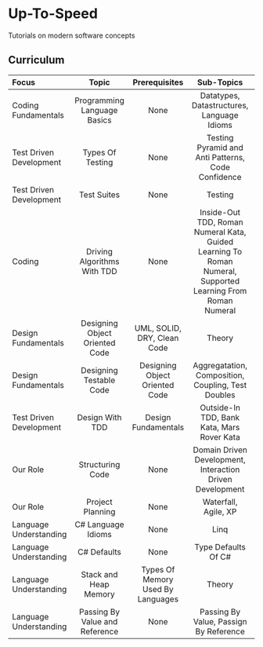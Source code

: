 # Up-To-Speed

Tutorials on modern software concepts

## Curriculum

Focus | Topic | Prerequisites | Sub-Topics | Approach
:-- | :--: | :--: | :--: | :--:
Coding Fundamentals | Programming Language Basics | None | Datatypes, Datastructures, Language Idioms | Theory
Test Driven Development | Types Of Testing | None | Testing Pyramid and Anti Patterns, Code Confidence | Hybrid
Test Driven Development | Test Suites | None | Testing | Hybrid
Coding | Driving Algorithms With TDD | None | Inside-Out TDD, Roman Numeral Kata, Guided Learning To Roman Numeral, Supported Learning From Roman Numeral | Practical
Design Fundamentals | Designing Object Oriented Code | UML, SOLID, DRY, Clean Code | Theory
Design Fundamentals | Designing Testable Code | Designing Object Oriented Code | Aggregatation, Composition, Coupling, Test Doubles | Theory
Test Driven Development | Design With TDD | Design Fundamentals | Outside-In TDD, Bank Kata, Mars Rover Kata | Practical
Our Role | Structuring Code | None | Domain Driven Development, Interaction Driven Development | Theory
Our Role | Project Planning | None | Waterfall, Agile, XP | Hybrid
Language Understanding | C# Language Idioms | None | Linq | Practical
Language Understanding | C# Defaults | None | Type Defaults Of C# | Practical
Language Understanding | Stack and Heap Memory | Types Of Memory Used By Languages | Theory
Language Understanding | Passing By Value and Reference | None | Passing By Value, Passign By Reference | Hybrid